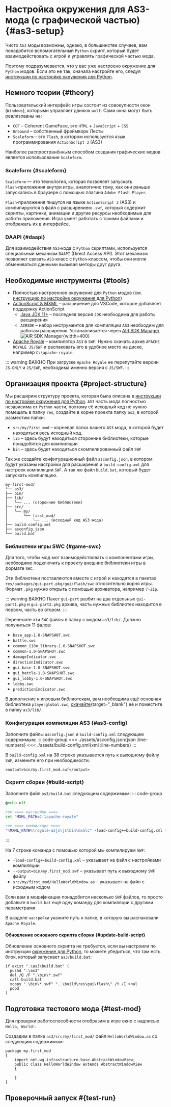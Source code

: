 # Настройка окружения для AS3-мода (с графической частью) {#as3-setup}

Чисто `AS3` моды возможны, однако, в большинстве случаев, вам понадобится вспомогательный `Python` скрипт, который будет взаимодействовать с игрой и управлять графической частью мода.

Поэтому подразумевается, что у вас уже настроено окружение для `Python` модов. Если это не так, сначала настройте его, следуя [инструкции по настройке окружения для Python](../python/).

## Немного теории {#theory}
Пользовательский интерфейс игры состоит из совокупности окон (`Windows`), которыми управляет движок `wulf`. Сами окна могут быть реализованы на:
- `CGF` – Coherent GameFace, это `HTML` + `JavaScript` + `CSS`
- `Unbound` – собственный фреймворк Лесты
- `Scaleform` – это `Flash`, в котором используется язык программирования `ActionScript 3` (AS3)

Наиболее распространённым способом создания графических модов является использование `Scaleform`.

### Scaleform {#scaleform}
`Scaleform` — это технология, которая позволяет запускать `Flash`‑приложения внутри игры, аналогично тому, как они раньше запускались в браузере с помощью плагина `Adobe Flash Player`.

`Flash`‑приложения пишутся на языке `ActionScript 3` (AS3) и компилируются в файл с расширением `.swf`, который содержит скрипты, картинки, анимации и другие ресурсы необходимые для работы приложения. Игра умеет работать с такими файлами и отображать их в интерфейсе.

### DAAPI {#daapi}
Для взаимодействия `AS3`‑кода с `Python` скриптами, используется специальный механизм `DAAPI` (Direct Access API). Этот механизм позволяет связать `AS3`‑класс с `Python`‑классом, чтобы они могли обмениваться данными вызывая методы друг друга.

## Необходимые инструменты {#tools}
- Полностью настроенное окружение для `Python` модов (см. [инструкцию по настройке окружения для Python](../python/))
- [ActionScript & MXML](https://marketplace.visualstudio.com/items?itemName=bowlerhatllc.vscode-as3mxml) – расширение для VSCode, которое добавляет поддержку ActionScript
  - [Java JDK 11+](https://www.oracle.com/java/technologies/downloads/#jdk24-windows) – последняя версия `JDK` необходима для работы расширения
  - `AIRSDK` – набор инструментов для компиляции `AS3` необходим для работаы расширения. Устанавливается через [AIR SDK Manager](https://airsdk.harman.com/download)
![AIR SDK Manager](./assets/air-sdk-manager.png){width=400}
- [Apache Royale](https://royale.apache.org/download/) – компилятор `AS3` в `SWF`. Нужно скачать архив `APACHE ROYALE JS/SWF` и распаковать его в удобное место на диске, например `C:\apache-royale`.

::: warning ВАЖНО
При загрузке `Apache Royale` не перепутайте версии `JS-ONLY` и `JS/SWF`, необходима именно версия с `JS/SWF`.
:::

## Организация проекта {#project-structure}
Мы расширим структуру проекта, которая была описана в [инструкции по настройке окружения для Python](../python/).
`AS3` часть мода полностью независима от `Python` части, поэтому её исходный код не нужно помещать в папку `res`, создайте в корне проекта папку `as3`, в которой разместим папки:
- `src/my/first_mod` – корневая папка вашего `AS3` мода, в которой будет находиться весь исходный код.
- `lib` – здесь будут находиться сторонние библиотеки, которые понадобятся для компиляции
- `bin` – здесь будет находиться скомпилированный файл `SWF`

Так же создайте конфигурационный файл `asconfig.json`, в котором будут указаны настройки для расширения и `build-config.xml` для настроек компиляции `SWF`. А так же файл `build.bat`, который будет запускать компиляцию.

```
my-first-mod/
└── as3/
├── bin/
├── lib/
│   └── ... (сторонние библиотеки)
├── src/
│   └── my/
│       └── first_mod/
│           └── ... (исходный код AS3 мода)
├── build-config.xml
├── asconfig.json
└── build.bat
```

### Библиотеки игры SWC {#game-swc}
Для того, чтобы мод мог взаимодействовать с компонентами игры, необходимо подключить к проекту внешние библиотеки игры в формате `SWC`.

Эти библиотеки поставляются вместе с игрой и находятся в пакетах `res/packages/gui-part.pkg/gui/flash/swc` относительно корня игры. Формат `.pkg` нужно открыть с помощью архиватора, например `7-Zip`.

::: warning ВАЖНО
Пакет `gui-part` разбит на два отдельных `gui-part1.pkg` и `gui-part2.pkg` архива, часть нужных библиотек находится в первом, часть во втором.
:::

Перенесите эти `SWC` файлы в папку с модом `as3/lib/`. Должно получиться 11 фалов:
- `base_app-1.0-SNAPSHOT.swc`
- `battle.swc`
- `common_i18n_library-1.0-SNAPSHOT.swc`
- `common-1.0-SNAPSHOT.swc`
- `damageIndicator.swc`
- `directionIndicator.swc`
- `gui_base-1.0-SNAPSHOT.swc`
- `gui_battle-1.0-SNAPSHOT.swc`
- `gui_lobby-1.0-SNAPSHOT.swc`
- `lobby.swc`
- `predictionIndicator.swc`

В дополнение к игровым библиотекам, вам необходима ещё основная библиотека `playerglobal.swc`, [скачайте](/download/playerglobal.swc){target="_blank"} её и поместите в папку `as3/lib/`.

### Конфигурация компиляции AS3 {#as3-config}
Заполните файлы `asconfig.json` и `build-config.xml` следующим содержимым:
::: code-group
<<< ./assets/asconfig.json{json :line-numbers}
<<< ./assets/build-config.xml{xml :line-numbers}
:::

В `build-config.xml` на 38 строке указывается путь к выходному файлу `SWF`, измените его при необходимости.
```xml:line-numbers=38
<output>bin/my.first_mod.swf</output>
```

### Скрипт сборки {#build-script}
Заполните файл `as3/build.bat` следующим содержимым:
::: code-group
```bat [build.bat]:line-numbers
@echo off

rem ==== настройки ====
set "MXML_PATH=C:\apache-royale"

rem ==== компиляция ====
"%MXML_PATH%\royale-asjs\js\bin\mxmlc" -load-config+=build-config.xml --output=bin/my.first_mod.swf src/my/first_mod/HelloWorldWindow.as
```
:::

На 7 строке команда с помощью которой мы компилируем `SWF`:
- `-load-config+=build-config.xml` – указывает на файл с настройками компиляции
- `--output=bin/my.first_mod.swf` – указывает путь к выходному `SWF` файлу
- `src/my/first_mod/HelloWorldWindow.as` – указывает на файл с исходным кодом

Если вам в модификации понадобится несколько `SWF` файлов, то просто добавьте в `build.bat` ещё одну команду для компиляции с другими параметрами.

В разделе `настройки` укажите путь к папке, в которую вы распаковали `Apache Royale`.

#### Обновление основного скрипта сборки {#update-build-script}
Обновление основного скрипта не требуется, если вы настроили по инструкции [окружение для Python](../python/), то можете убедиться, что там есть блок, который запускает `as3/build.bat`:
```bat:line-numbers=44 {4}
if exist ".\as3\build.bat" (
  pushd ".\as3"
  del /Q /F ".\bin\*.swf"
  call build.bat
  xcopy ".\bin\*.swf" "..\build\res\gui\flash\" /Y /I >nul
  popd
)
```

## Подготовка тестового мода {#test-mod}
Для проверки работоспособности отобразим в игре окно с надписью `Hello, World!`.

Создадим в папке `as3/src/my/first_mod/` файл `HelloWorldWindow.as` со следующим содержимым:
```actionscript-3
package my.first_mod
{
    import net.wg.infrastructure.base.AbstractWindowView;
    public class HelloWorldWindow extends AbstractWindowView
    {

    }
}
```

## Проверочный запуск #{test-run}
